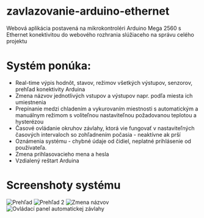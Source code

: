 # zavlazovanie-arduino-ethernet
Webová aplikácia postavená na mikrokontroléri Arduino Mega 2560 s Ethernet konektivitou do webového rozhrania slúžiaceho na správu celého projektu
# Systém ponúka:
* Real-time výpis hodnôt, stavov, režimov všetkých výstupov, senzorov, prehľad konektivity Arduina
* Zmena názvov jednotlivých vstupov a výstupov napr. podľa miesta ich umiestnenia
* Prepínanie medzi chladením a vykurovaním miestnosti s automatickým a manuálnym režimom s voliteľnou nastaviteľnou požadovanou teplotou a hysterézou
* Časové ovládanie okruhov závlahy, ktorá vie fungovať v nastaviteľných časových intervaloch so zohľadnením počasia - neaktívne ak prší
* Oznámenia systému - chybné údaje od čidiel, neplatné prihlásenie od používateľa.
* Zmena prihlasovacieho mena a hesla
* Vzdialený reštart Arduina
# Screenshoty systému
![Prehľad](https://i.nahraj.to/f/23a7.PNG)
![Prehľad 2](https://i.nahraj.to/f/23a6.PNG)
![Zmena názvov](https://i.nahraj.to/f/23a5.PNG)
![Ovládací panel automatickej závlahy](https://i.nahraj.to/f/23a4.PNG)
